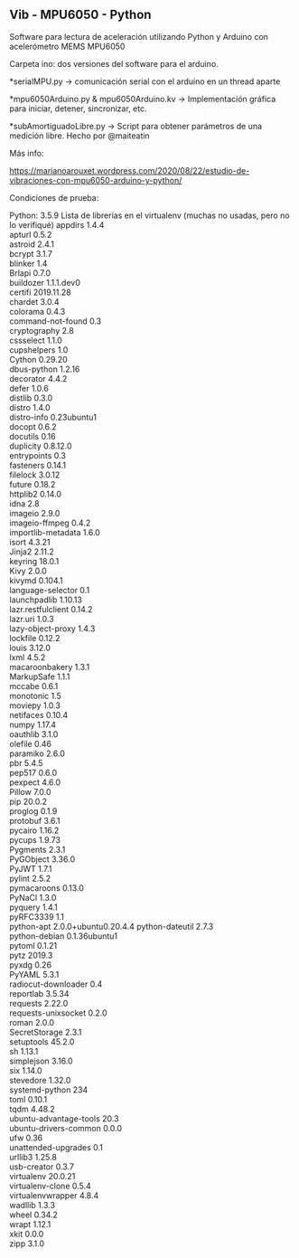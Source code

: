 ## Vib - MPU6050 - Python

Software para lectura de aceleración utilizando Python y Arduino con acelerómetro MEMS MPU6050

Carpeta ino: dos versiones del software para el arduino. 

*serialMPU.py -> comunicación serial con el arduino en un thread aparte

*mpu6050Arduino.py & mpu6050Arduino.kv -> Implementación gráfica para iniciar, detener, sincronizar, etc.

*subAmortiguadoLibre.py -> Script para obtener parámetros de una medición libre. Hecho por @maiteatin

Más info:



https://marianoarouxet.wordpress.com/2020/08/22/estudio-de-vibraciones-con-mpu6050-arduino-y-python/

Condiciones de prueba:

Python: 3.5.9
Lista de librerías en el virtualenv (muchas no usadas, pero no lo verifiqué)
appdirs                1.4.4               
apturl                 0.5.2               
astroid                2.4.1               
bcrypt                 3.1.7               
blinker                1.4                 
Brlapi                 0.7.0               
buildozer              1.1.1.dev0          
certifi                2019.11.28          
chardet                3.0.4               
colorama               0.4.3               
command-not-found      0.3                 
cryptography           2.8                 
cssselect              1.1.0               
cupshelpers            1.0                 
Cython                 0.29.20             
dbus-python            1.2.16              
decorator              4.4.2               
defer                  1.0.6               
distlib                0.3.0               
distro                 1.4.0               
distro-info            0.23ubuntu1         
docopt                 0.6.2               
docutils               0.16                
duplicity              0.8.12.0            
entrypoints            0.3                 
fasteners              0.14.1              
filelock               3.0.12              
future                 0.18.2              
httplib2               0.14.0              
idna                   2.8                 
imageio                2.9.0               
imageio-ffmpeg         0.4.2               
importlib-metadata     1.6.0               
isort                  4.3.21              
Jinja2                 2.11.2              
keyring                18.0.1              
Kivy                   2.0.0               
kivymd                 0.104.1             
language-selector      0.1                 
launchpadlib           1.10.13             
lazr.restfulclient     0.14.2              
lazr.uri               1.0.3               
lazy-object-proxy      1.4.3               
lockfile               0.12.2              
louis                  3.12.0              
lxml                   4.5.2               
macaroonbakery         1.3.1               
MarkupSafe             1.1.1               
mccabe                 0.6.1               
monotonic              1.5                 
moviepy                1.0.3               
netifaces              0.10.4              
numpy                  1.17.4              
oauthlib               3.1.0               
olefile                0.46                
paramiko               2.6.0               
pbr                    5.4.5               
pep517                 0.6.0               
pexpect                4.6.0               
Pillow                 7.0.0               
pip                    20.0.2              
proglog                0.1.9               
protobuf               3.6.1               
pycairo                1.16.2              
pycups                 1.9.73              
Pygments               2.3.1               
PyGObject              3.36.0              
PyJWT                  1.7.1               
pylint                 2.5.2               
pymacaroons            0.13.0              
PyNaCl                 1.3.0               
pyquery                1.4.1               
pyRFC3339              1.1                 
python-apt             2.0.0+ubuntu0.20.4.4
python-dateutil        2.7.3               
python-debian          0.1.36ubuntu1       
pytoml                 0.1.21              
pytz                   2019.3              
pyxdg                  0.26                
PyYAML                 5.3.1               
radiocut-downloader    0.4                 
reportlab              3.5.34              
requests               2.22.0              
requests-unixsocket    0.2.0               
roman                  2.0.0               
SecretStorage          2.3.1               
setuptools             45.2.0              
sh                     1.13.1              
simplejson             3.16.0              
six                    1.14.0              
stevedore              1.32.0              
systemd-python         234                 
toml                   0.10.1              
tqdm                   4.48.2              
ubuntu-advantage-tools 20.3                
ubuntu-drivers-common  0.0.0               
ufw                    0.36                
unattended-upgrades    0.1                 
urllib3                1.25.8              
usb-creator            0.3.7               
virtualenv             20.0.21             
virtualenv-clone       0.5.4               
virtualenvwrapper      4.8.4               
wadllib                1.3.3               
wheel                  0.34.2              
wrapt                  1.12.1              
xkit                   0.0.0               
zipp                   3.1.0   
